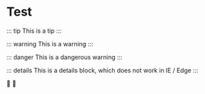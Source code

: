# Test

::: tip This is a tip ::: 

::: warning This is a warning :::

::: danger This is a dangerous warning :::

::: details This is a details block, which does not work in IE / Edge :::

:tada: :100:

